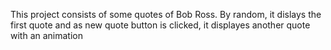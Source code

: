 This project consists of some quotes of Bob Ross. By random, it dislays the first quote and as new quote button is clicked, it displayes another quote with an animation
